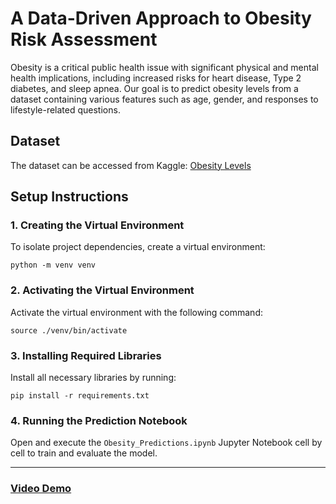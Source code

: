 # A Data-Driven Approach to Obesity Risk Assessment

Obesity is a critical public health issue with significant physical and mental health implications, including increased risks for heart disease, Type 2 diabetes, and sleep apnea. Our goal is to predict obesity levels from a dataset containing various features such as age, gender, and responses to lifestyle-related questions. 

## Dataset

The dataset can be accessed from Kaggle:
[Obesity Levels](https://www.kaggle.com/datasets/fatemehmehrparvar/obesity-levels)

## Setup Instructions

### 1. Creating the Virtual Environment

To isolate project dependencies, create a virtual environment:

```
python -m venv venv
```

### 2. Activating the Virtual Environment

Activate the virtual environment with the following command:

```
source ./venv/bin/activate
```

### 3. Installing Required Libraries

Install all necessary libraries by running:

```
pip install -r requirements.txt
```

### 4. Running the Prediction Notebook

Open and execute the `Obesity_Predictions.ipynb` Jupyter Notebook cell by cell to train and evaluate the model.

---

### [Video Demo](https://drive.google.com/file/d/1y_ISNrT-JexQxDtGrz7GYBYa7mmO5BcC/view?usp=sharing)
